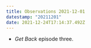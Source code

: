 ```yaml
---
title: Observations 2021-12-01
datestamp: "20211201"
date: 2021-12-24T17:14:37.492Z
---
```

- *Get Back* episode three.